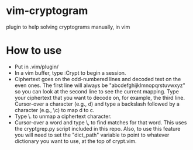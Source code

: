 vim-cryptogram
==============

plugin to help solving cryptograms manually, in vim

How to use
==============

- Put in .vim/plugin/
- In a vim buffer, type :Crypt to begin a session.
- Ciphertext goes on the odd-numbered lines and decoded text on the even ones. The first line will always be "abcdefghijklmnopqrstuvwxyz" so you can look at the second line to see the current mapping. Type your ciphertext that you want to decode on, for example, the third line. Cursor-over a character (e.g., d) and type a backslash followed by a character (e.g., \\c) to map d to c.
- Type \\. to unmap a ciphertext character.
- Cursor-over a word and type \\, to find matches for that word. This uses the cryptgrep.py script included in this repo. Also, to use this feature you will need to set the "dict\_path" variable to point to whatever dictionary you want to use, at the top of crypt.vim.

